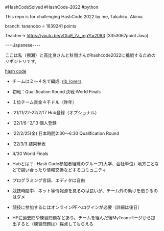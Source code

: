 #HashCodeSolved
#HashCode-2022
#python

This repo is for challenging HashCode 2022 by me, Takahira, Akima.

branch: tananobo = 1639241 points

Teacher->
https://youtu.be/yfXu9_Za_mg?t=2083 (3353067point Java)

----Japanese----

ここは私（棚瀬）と高比良さんと秋間さんがhashcode2022に挑戦するためのリポジトリです。

[hash code](https://codingcompetitions.withgoogle.com/hashcode/)

- チームは２〜４名で編成: [rib_lovers](https://codingcompetitions.withgoogle.com/hashcode/jointeam/00000000008caae7/00000000008fcb65/b59fda0d33f9e376)

- 初戦：Qualification Round 決戦:World Finals

- １位チーム賞金４千ドル（昨年）

- '21/11/22-22/2/17 Hub登録（オプショナル）

- '22/1/6-'2/13 個人登録

- '22/2/25(金) 日本時間2:30〜6:30 Qualification Round

- '22/3/3 結果発表

- 4/30 World Finals

- Hubとは？- Hash Code参加者組織のグループ(大学、会社単位）地方ごとなどで競い合ったり情報交換などするコミュニティ

- プログラミング言語、エディタは自由

- 競技時間中、ネット等情報源を見るのは良いが、チーム外の助けを借りるのはダメ

- 競技に参加するにはオンラインPFへログインが必要（詳細は後日）

- HPに過去問や練習問題などあり。チームを組んだ後MyTeamページから提出すると（練習問題は）採点してもらえる
